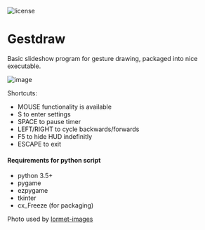 ![license](http://img.shields.io/badge/license-GPLv3-brightgreen.svg)
# Gestdraw
Basic slideshow program for gesture drawing, packaged into nice executable.

![image](https://dl.dropboxusercontent.com/s/kjeeoogdczdzvw7/python_2017-08-07_13-54-37.png)

Shortcuts:
 * MOUSE functionality is available
 * S to enter settings
 * SPACE to pause timer
 * LEFT/RIGHT to cycle backwards/forwards
 * F5 to hide HUD indefinitly
 * ESCAPE to exit

#### Requirements for python script
 * python 3.5+
 * pygame
 * ezpygame
 * tkinter
 * cx_Freeze (for packaging)



Photo used by [lormet-images](http://lormet-images.deviantart.com/)
